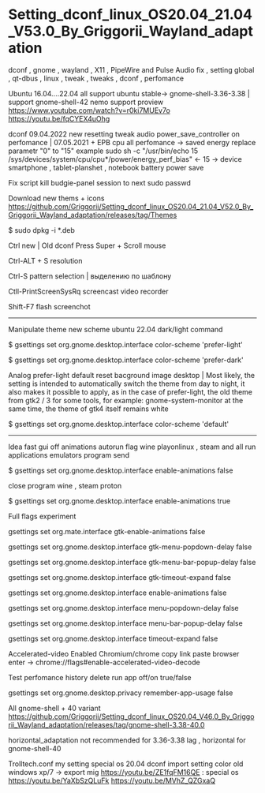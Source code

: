 # Setting_dconf_linux_OS20.04_21.04_V53.0_By_Griggorii_Wayland_adaptation
dconf , gnome , wayland , X11 , PipeWire and Pulse Audio fix , setting global , qt-dbus , linux , tweak , tweaks , dconf , perfomance


Ubuntu 16.04....22.04 all support ubuntu stable-> gnome-shell-3.36-3.38 | support gnome-shell-42 nemo support proview https://www.youtube.com/watch?v=r0ki7MUEv7o https://youtu.be/fqCYEX4uOhg

dconf 09.04.2022 new resetting tweak audio power_save_controller on perfomance | 07.05.2021 + EPB cpu all perfomance -> saved energy replace parametr "0" to "15" example sudo sh -c "/usr/bin/echo 15 /sys/devices/system/cpu/cpu*/power/energy_perf_bias" <- 15 -> device smartphone , tablet-planshet , notebook battery power save

Fix script kill budgie-panel session to next sudo passwd

Download new thems + icons https://github.com/Griggorii/Setting_dconf_linux_OS20.04_21.04_V52.0_By_Griggorii_Wayland_adaptation/releases/tag/Themes

$ sudo dpkg -i *.deb

Ctrl new | Old dconf Press Super + Scroll mouse

Ctrl-ALT + S resolution

Ctrl-S pattern selection | выделению по шаблону

Ctll-PrintScreenSysRq screencast video recorder

Shift-F7 flash screenchot
___________________________________________________

Manipulate theme new scheme ubuntu 22.04 dark/light command

$ gsettings set org.gnome.desktop.interface color-scheme 'prefer-light'

$ gsettings set org.gnome.desktop.interface color-scheme 'prefer-dark'

Analog prefer-light default reset bacground image desktop | Most likely, the setting is intended to automatically switch the theme from day to night, it also makes it possible to apply, as in the case of prefer-light, the old theme from gtk2 / 3 for some tools, for example: gnome-system-monitor at the same time, the theme of gtk4 itself remains white

$ gsettings set org.gnome.desktop.interface color-scheme 'default'
__________________________________________________

Idea fast gui off animations autorun flag wine playonlinux , steam and all run applications emulators program send

$ gsettings set org.gnome.desktop.interface enable-animations false

close program wine , steam proton

$ gsettings set org.gnome.desktop.interface enable-animations true

Full flags experiment

gsettings set org.mate.interface gtk-enable-animations false

gsettings set org.gnome.desktop.interface gtk-menu-popdown-delay false

gsettings set org.gnome.desktop.interface gtk-menu-bar-popup-delay false

gsettings set org.gnome.desktop.interface gtk-timeout-expand false

gsettings set org.gnome.desktop.interface enable-animations false

gsettings set org.gnome.desktop.interface menu-popdown-delay false

gsettings set org.gnome.desktop.interface menu-bar-popup-delay false

gsettings set org.gnome.desktop.interface timeout-expand false

Accelerated-video Enabled Chromium/chrome copy link paste browser enter -> chrome://flags#enable-accelerated-video-decode

Test perfomance history delete run app off/on true/false

gsettings set org.gnome.desktop.privacy remember-app-usage false

All gnome-shell + 40 variant https://github.com/Griggorii/Setting_dconf_linux_OS20.04_V46.0_By_Griggorii_Wayland_adaptation/releases/tag/gnome-shell-3.38-40.0

horizontal_adaptation not recommended for 3.36-3.38 lag , horizontal for gnome-shell-40

Trolltech.conf my setting special os 20.04 dconf import setting color old windows xp/7 -> export mig https://youtu.be/ZE1fqFM16QE : special os https://youtu.be/YaXbSzQLuFk https://youtu.be/MVhZ_QZGxaQ
